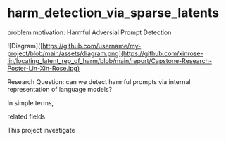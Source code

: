 # harm_detection_via_sparse_latents

problem motivation: Harmful Adversial Prompt Detection


![Diagram]([https://github.com/username/my-project/blob/main/assets/diagram.png](https://github.com/xinrose-lin/locating_latent_rep_of_harm/blob/main/report/Capstone-Research-Poster-Lin-Xin-Rose.jpg)

Research Question: can we detect harmful prompts via internal representation of language models?

In simple terms, 

related fields

This project investigate

